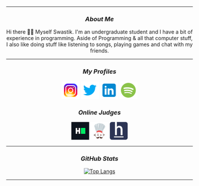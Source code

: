 <!--Copyright 2023 Swastik2442 <https://swastik2442.github.io/>-->

<hr>
<div align = "center">
    
<!--Current Status-->
    
### <i> About Me</i>
    
Hi there 👋🏻 Myself Swastik. I'm an undergraduate student and I have a bit of experience in programming. Aside of Programming & all that computer stuff, I also like doing stuff like listening to songs, playing games and chat with my friends.
</div>
<div align = "center">
<hr>

<!--Personal Profiles-->
    
### <i> My Profiles </i>

[![Instgram Profile](./assets/instagram.png)](https://instagram.com/k.wastik) 
[![Twitter Profile](./assets/twitter.png)](https://twitter.com/SwastikofIndia)
[![LinkedIn Profile](./assets/linkedin.png)](https://www.linkedin.com/in/Swastik2442)
[![Spotify Profile](./assets/spotify.png)](https://open.spotify.com/user/iixxrn70fbza27p1c6q32fepo)

### <i> Online Judges </i>

[![HackerRank Profile](./assets/hackerrank.png)](https://www.hackerrank.com/Swastik2442)
[![CodeChef Profile](./assets/codechef.png)](https://www.codechef.com/users/jk21050)
[![HackerEarth Profile](./assets/hackerearth.png)](https://www.hackerearth.com/@Swastik2442)
    
<hr>

<!--Statistical Information-->

### <i> GitHub Stats </i>

[![Top Langs](https://github-readme-stats-lime-xi.vercel.app/api/top-langs?username=Swastik2442&exclude_repo=github-readme-stats&layout=compact&theme=vision-friendly-dark&hide_title=true&langs_count=10&hide_border=true)](https://github.com/Swastik2442)

<hr>
</div>
